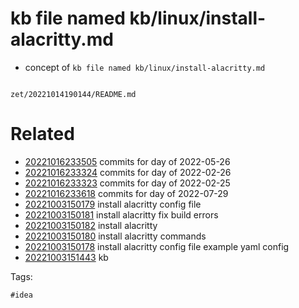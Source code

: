 # kb file named kb/linux/install-alacritty.md

- concept of `kb file named kb/linux/install-alacritty.md`

```
```

` zet/20221014190144/README.md `

# Related

- [20221016233505](/zet/20221016233505/README.md) commits for day of 2022-05-26
- [20221016233324](/zet/20221016233324/README.md) commits for day of 2022-02-26
- [20221016233323](/zet/20221016233323/README.md) commits for day of 2022-02-25
- [20221016233618](/zet/20221016233618/README.md) commits for day of 2022-07-29
- [20221003150179](/zet/20221003150179/README.md) install alacritty  config file
- [20221003150181](/zet/20221003150181/README.md) install alacritty  fix build errors
- [20221003150182](/zet/20221003150182/README.md) install alacritty 
- [20221003150180](/zet/20221003150180/README.md) install alacritty  commands
- [20221003150178](/zet/20221003150178/README.md) install alacritty  config file example yaml config
- [20221003151443](/zet/20221003151443/README.md) kb

Tags:

    #idea
